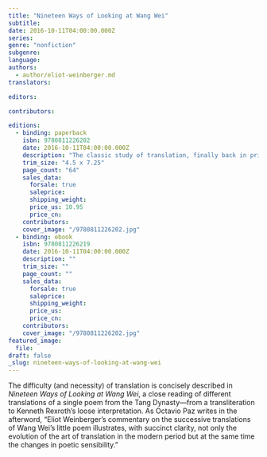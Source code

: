```yaml
---
title: "Nineteen Ways of Looking at Wang Wei"
subtitle:
date: 2016-10-11T04:00:00.000Z
series:
genre: "nonfiction"
subgenre:
language:
authors:
  - author/eliot-weinberger.md
translators:

editors:

contributors:

editions:
  - binding: paperback
    isbn: 9780811226202
    date: 2016-10-11T04:00:00.000Z
    description: "The classic study of translation, finally back in print in an expanded edition "
    trim_size: "4.5 x 7.25"
    page_count: "64"
    sales_data:
      forsale: true
      saleprice:
      shipping_weight:
      price_us: 10.95
      price_cn:
    contributors:
    cover_image: "/9780811226202.jpg"
  - binding: ebook
    isbn: 9780811226219
    date: 2016-10-11T04:00:00.000Z
    description: ""
    trim_size: ""
    page_count: ""
    sales_data:
      forsale: true
      saleprice:
      shipping_weight:
      price_us:
      price_cn:
    contributors:
    cover_image: "/9780811226202.jpg"
featured_image:
  file:
draft: false
_slug: nineteen-ways-of-looking-at-wang-wei
---
```


The difficulty (and necessity) of translation is concisely described in _Nineteen Ways of Looking at Wang Wei_, a close reading of different translations of a single poem from the Tang Dynasty—from a transliteration to Kenneth Rexroth’s loose interpretation. As Octavio Paz writes in the afterword, “Eliot Weinberger’s commentary on the successive translations of Wang Wei’s little poem illustrates, with succinct clarity, not only the evolution of the art of translation in the modern period but at the same time the changes in poetic sensibility.”
